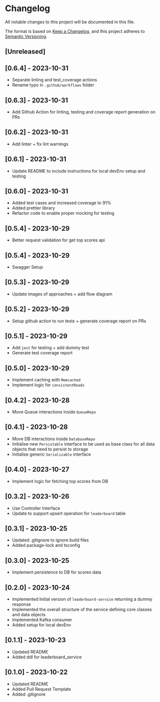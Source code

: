 # Changelog

All notable changes to this project will be documented in this file.

The format is based on [Keep a Changelog](https://keepachangelog.com/en/1.0.0/),
and this project adheres to [Semantic Versioning](https://semver.org/spec/v2.0.0.html).

## [Unreleased]

## [0.6.4] - 2023-10-31

- Separate linting and test_coverage actions
- Rename typo in `.github/workflows` folder

## [0.6.3] - 2023-10-31

- Add Github Action for linting, testing and coverage report generation on PRs

## [0.6.2] - 2023-10-31

- Add linter + fix lint warnings

## [0.6.1] - 2023-10-31

- Update README to include instructions for local devEnv setup and testing

## [0.6.0] - 2023-10-31

- Added test cases and increased coverage to 91%
- Added prettier library
- Refactor code to enable proper mocking for testing

## [0.5.4] - 2023-10-29

- Better request validation for get top scores api

## [0.5.4] - 2023-10-29

- Swagger Setup

## [0.5.3] - 2023-10-29

- Update images of approaches + add flow diagram

## [0.5.2] - 2023-10-29

- Setup github action to run tests + generate coverage report on PRs

## [0.5.1] - 2023-10-29

- Add `jest` for testing + add dummy test
- Generate test coverage report

## [0.5.0] - 2023-10-29

- Implement caching with `Memcached`
- Implement logic for `consistentReads`

## [0.4.2] - 2023-10-28

- Move Queue interactions inside `QueueRepo`

## [0.4.1] - 2023-10-28

- Move DB interactions inside `DatabaseRepo`
- Initialise new `Persistable` interface to be used as base class for all data objects that need to persist to storage
- Initialise generic `Serializable` interface

## [0.4.0] - 2023-10-27

- Implement logic for fetching top scores from DB


## [0.3.2] - 2023-10-26

- Use Controller Interface
- Update to support upsert operation for `leaderboard` table

## [0.3.1] - 2023-10-25

- Updated .gitignore to ignore build files
- Added package-lock and tsconfig

## [0.3.0] - 2023-10-25

- Implement persistence to DB for scores data

## [0.2.0] - 2023-10-24

- Implemented Initial version of `leaderboard-service` returning a dummy response
- Implemented the overall structure of the service defining core classes and data objects
- Implemented Kafka consumer
- Added setup for local devEnv

## [0.1.1] - 2023-10-23

- Updated README
- Added ddl for leaderboard_service

## [0.1.0] - 2023-10-22

- Updated README
- Added Pull Request Template
- Added .gitignore